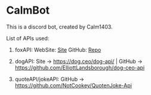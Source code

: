 # CalmBot
This is a discord bot, created by Calm1403. 

List of APIs used:

[foxGitHubLink]: <https://github.com/xinitrc-dev/randomfox.ca>
[foxWebSiteLink]: <https://randomfox.ca/>

1.  foxAPI: 
WebSite: [Site][foxWebSiteLink]
GitHub: [Repo][foxGitHubLink]

2.  dogAPI:
Site -> https://dog.ceo/dog-api/ | 
GitHub -> https://github.com/ElliottLandsborough/dog-ceo-api

3.  quoteAPI/jokeAPI:
GitHub -> https://github.com/NotCookey/QuotenJoke-Api